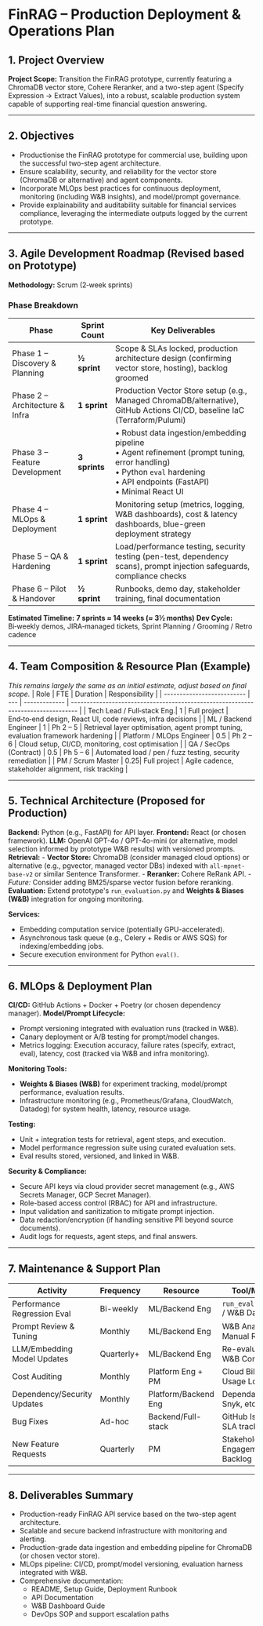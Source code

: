 # FinRAG – Production Deployment & Operations Plan

## 1. Project Overview

**Project Scope:** Transition the FinRAG prototype, currently featuring a ChromaDB vector store, Cohere Reranker, and a two-step agent (Specify Expression -> Extract Values), into a robust, scalable production system capable of supporting real-time financial question answering.

---

## 2. Objectives

- Productionise the FinRAG prototype for commercial use, building upon the successful two-step agent architecture.
- Ensure scalability, security, and reliability for the vector store (ChromaDB or alternative) and agent components.
- Incorporate MLOps best practices for continuous deployment, monitoring (including W&B insights), and model/prompt governance.
- Provide explainability and auditability suitable for financial services compliance, leveraging the intermediate outputs logged by the current prototype.

---

## 3. Agile Development Roadmap (Revised based on Prototype)

**Methodology:** Scrum (2‑week sprints)

### Phase Breakdown

| Phase                              | Sprint Count | Key Deliverables                                                                                                                                |
| ---------------------------------- | ------------ | ----------------------------------------------------------------------------------------------------------------------------------------------- | 
| Phase 1 – Discovery & Planning     | **½ sprint** | Scope & SLAs locked, production architecture design (confirming vector store, hosting), backlog groomed                                             |
| Phase 2 – Architecture & Infra      | **1 sprint** | Production Vector Store setup (e.g., Managed ChromaDB/alternative), GitHub Actions CI/CD, baseline IaC (Terraform/Pulumi)                             |
| Phase 3 – Feature Development       | **3 sprints** | • Robust data ingestion/embedding pipeline<br>• Agent refinement (prompt tuning, error handling)<br>• Python `eval` hardening<br>• API endpoints (FastAPI)<br>• Minimal React UI | 
| Phase 4 – MLOps & Deployment        | **1 sprint** | Monitoring setup (metrics, logging, W&B dashboards), cost & latency dashboards, blue-green deployment strategy                                  |
| Phase 5 – QA & Hardening           | **1 sprint** | Load/performance testing, security testing (pen-test, dependency scans), prompt injection safeguards, compliance checks                        |
| Phase 6 – Pilot & Handover         | **½ sprint** | Runbooks, demo day, stakeholder training, final documentation                                                                                   |

**Estimated Timeline:** **7 sprints ≈ 14 weeks (≈ 3½ months)**
**Dev Cycle:** Bi‑weekly demos, JIRA‑managed tickets, Sprint Planning / Grooming / Retro cadence

---

## 4. Team Composition & Resource Plan (Example)

*This remains largely the same as an initial estimate, adjust based on final scope.*
| Role                       | FTE | Duration      | Responsibility                                                                   |
| -------------------------- | --- | ------------- | -------------------------------------------------------------------------------- | 
| Tech Lead / Full‑stack Eng.| 1   | Full project  | End‑to‑end design, React UI, code reviews, infra decisions                        |
| ML / Backend Engineer      | 1   | Ph 2 – 5      | Retrieval layer optimisation, agent prompt tuning, evaluation framework hardening | 
| Platform / MLOps Engineer  | 0.5 | Ph 2 – 6      | Cloud setup, CI/CD, monitoring, cost optimisation                                 |
| QA / SecOps (Contract)     | 0.5 | Ph 5 – 6      | Automated load / pen / fuzz testing, security remediation                         |
| PM / Scrum Master          | 0.25| Full project  | Agile cadence, stakeholder alignment, risk tracking                               |

---

## 5. Technical Architecture (Proposed for Production)

**Backend:** Python (e.g., FastAPI) for API layer.
**Frontend:** React (or chosen framework).
**LLM:** OpenAI GPT-4o / GPT-4o-mini (or alternative, model selection informed by prototype W&B results) with versioned prompts.
**Retrieval:** 
    - **Vector Store:** ChromaDB (consider managed cloud options) or alternative (e.g., pgvector, managed vector DBs) indexed with `all-mpnet-base-v2` or similar Sentence Transformer.
    - **Reranker:** Cohere ReRank API.
    - *Future:* Consider adding BM25/sparse vector fusion before reranking.
**Evaluation:** Extend prototype's `run_evaluation.py` and **Weights & Biases (W&B)** integration for ongoing monitoring.

**Services:**

- Embedding computation service (potentially GPU-accelerated).
- Asynchronous task queue (e.g., Celery + Redis or AWS SQS) for indexing/embedding jobs.
- Secure execution environment for Python `eval()`. 

---

## 6. MLOps & Deployment Plan

**CI/CD:** GitHub Actions + Docker + Poetry (or chosen dependency manager).
**Model/Prompt Lifecycle:**

- Prompt versioning integrated with evaluation runs (tracked in W&B).
- Canary deployment or A/B testing for prompt/model changes.
- Metrics logging: Execution accuracy, failure rates (specify, extract, eval), latency, cost (tracked via W&B and infra monitoring).

**Monitoring Tools:**

- **Weights & Biases (W&B)** for experiment tracking, model/prompt performance, evaluation results.
- Infrastructure monitoring (e.g., Prometheus/Grafana, CloudWatch, Datadog) for system health, latency, resource usage.

**Testing:**

- Unit + integration tests for retrieval, agent steps, and execution.
- Model performance regression suite using curated evaluation sets.
- Eval results stored, versioned, and linked in W&B.

**Security & Compliance:**

- Secure API keys via cloud provider secret management (e.g., AWS Secrets Manager, GCP Secret Manager).
- Role-based access control (RBAC) for API and infrastructure.
- Input validation and sanitization to mitigate prompt injection.
- Data redaction/encryption (if handling sensitive PII beyond source documents).
- Audit logs for requests, agent steps, and final answers.

---

## 7. Maintenance & Support Plan

| Activity                     | Frequency  | Resource           | Tool/Method                          |
| ---------------------------- | ---------- | ------------------ | ------------------------------------ |
| Performance Regression Eval  | Bi-weekly  | ML/Backend Eng     | `run_evaluation.py` / W&B Dashboard |
| Prompt Review & Tuning       | Monthly    | ML/Backend Eng     | W&B Analysis, Manual Review        |
| LLM/Embedding Model Updates  | Quarterly+ | ML/Backend Eng     | Re-evaluation, W&B Comparison      |
| Cost Auditing                | Monthly    | Platform Eng + PM  | Cloud Billing + Usage Logs         |
| Dependency/Security Updates  | Monthly    | Platform/Backend Eng | Dependabot, Snyk, etc.             |
| Bug Fixes                    | Ad-hoc     | Backend/Full-stack | GitHub Issues + SLA tracking       |
| New Feature Requests         | Quarterly  | PM                 | Stakeholder Engagement, Backlog    |

---

## 8. Deliverables Summary

- Production-ready FinRAG API service based on the two-step agent architecture.
- Scalable and secure backend infrastructure with monitoring and alerting.
- Production-grade data ingestion and embedding pipeline for ChromaDB (or chosen vector store).
- MLOps pipeline: CI/CD, prompt/model versioning, evaluation harness integrated with W&B.
- Comprehensive documentation:
  - README, Setup Guide, Deployment Runbook
  - API Documentation
  - W&B Dashboard Guide
  - DevOps SOP and support escalation paths



